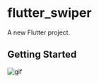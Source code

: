 # flutter_swiper

A new Flutter project.

## Getting Started

![gif](https://qiita-image-store.s3.ap-northeast-1.amazonaws.com/0/282054/348ce02c-505b-14ec-0f00-5500497d67eb.gif)

